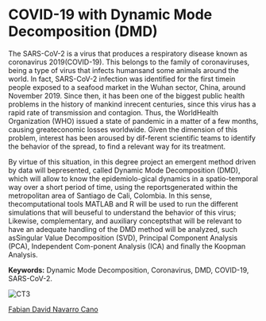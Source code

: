 # COVID-19 with Dynamic Mode Decomposition (DMD)

The  SARS-CoV-2  is  a  virus  that  produces  a  respiratory  disease  known  as  coronavirus  2019(COVID-19). This belongs to the family of coronaviruses, being a type of virus that infects humansand some animals around the world. In fact, SARS-CoV-2 infection was identified for the first timein people exposed to a seafood market in the Wuhan sector, China, around November 2019. Since  then,  it  has  been  one  of  the  biggest  public  health  problems  in  the  history  of  mankind  inrecent centuries, since this virus has a rapid rate of transmission and contagion. Thus, the WorldHealth Organization (WHO) issued a state of pandemic in a matter of a few months, causing greateconomic losses worldwide. Given the dimension of this problem, interest has been aroused by dif-ferent scientific teams to identify the behavior of the spread, to find a relevant way for its treatment.

By virtue of this situation, in this degree project an emergent method driven by data will bepresented, called Dynamic Mode Decomposition (DMD), which will allow to know the epidemiolo-gical  dynamics  in  a  spatio-temporal  way  over  a  short  period  of  time,  using  the  reportsgenerated within the metropolitan area of Santiago de Cali, Colombia. In this sense, thecomputational  tools  MATLAB  and  R  will  be  used  to  run  the  different  simulations  that  will  beuseful to understand the behavior of this virus; Likewise, complementary, and auxiliary conceptsthat will be relevant to have an adequate handling of the DMD method will be analyzed, such asSingular Value Decomposition (SVD), Principal Component Analysis (PCA), Independent Com-ponent Analysis (ICA) and finally the Koopman Analysis.

**Keywords:** Dynamic Mode Decomposition, Coronavirus, DMD, COVID-19, SARS-CoV-2.

![CT3](https://user-images.githubusercontent.com/89767264/131359804-093aaa98-4bdd-4e72-a31d-d673ebfef1db.JPG)

<div class="badge-base LI-profile-badge" data-locale="es_ES" data-size="large" data-theme="light" data-type="VERTICAL" data-vanity="fabian-david-navarro-cano-7575b91b0" data-version="v1"><a class="badge-base__link LI-simple-link" href="https://co.linkedin.com/in/fabian-david-navarro-cano-7575b91b0?trk=profile-badge">Fabian David Navarro Cano</a></div>
